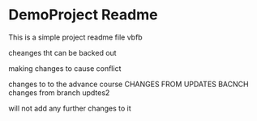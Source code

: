 # DemoProject Readme

This is a simple project readme file vbfb

cheanges tht can be backed out

making changes to cause conflict

changes to to the advance course 
CHANGES FROM UPDATES BACNCH
changes from branch updtes2

will not add any further changes to it
